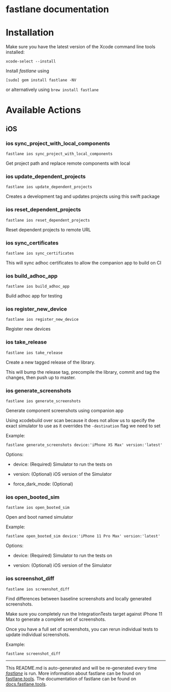 fastlane documentation
================
# Installation

Make sure you have the latest version of the Xcode command line tools installed:

```
xcode-select --install
```

Install _fastlane_ using
```
[sudo] gem install fastlane -NV
```
or alternatively using `brew install fastlane`

# Available Actions
## iOS
### ios sync_project_with_local_components
```
fastlane ios sync_project_with_local_components
```
Get project path and replace remote components with local
### ios update_dependent_projects
```
fastlane ios update_dependent_projects
```
Creates a development tag and updates projects using this swift package
### ios reset_dependent_projects
```
fastlane ios reset_dependent_projects
```
Reset dependent projects to remote URL
### ios sync_certificates
```
fastlane ios sync_certificates
```
This will sync adhoc certificates to allow the companion app to build on CI
### ios build_adhoc_app
```
fastlane ios build_adhoc_app
```
Build adhoc app for testing
### ios register_new_device
```
fastlane ios register_new_device
```
Register new devices
### ios take_release
```
fastlane ios take_release
```
Create a new tagged release of the library.

This will bump the release tag, precompile the library, commit and tag the changes, then push up to master.
### ios generate_screenshots
```
fastlane ios generate_screenshots
```
Generate component screenshots using companion app

Using xcodebuild over scan because it does not allow us to specify the exact simulator to use as it overrides the `-destination` flag we need to set

Example:

 `fastlane generate_screenshots device:'iPhone XS Max' version:'latest'`

Options:

 - device: (Required) Simulator to run the tests on

 - version: (Optional) iOS version of the Simulator

 - force_dark_mode: (Optional)
### ios open_booted_sim
```
fastlane ios open_booted_sim
```
Open and boot named simulator

Example:

`fastlane open_booted_sim device:'iPhone 11 Pro Max' version:'latest'`

Options:

 - device: (Required) Simulator to run the tests on

 - version: (Optional) iOS version of the Simulator
### ios screenshot_diff
```
fastlane ios screenshot_diff
```
Find differences between baseline screenshots and locally generated screenshots.

Make sure you completely run the IntegrationTests target against iPhone 11 Max to generate a complete set of screenshots.

Once you have a full set of screenshots, you can rerun individual tests to update individual screenshots.

Example:

 `fastlane screenshot_diff`

----

This README.md is auto-generated and will be re-generated every time [_fastlane_](https://fastlane.tools) is run.
More information about fastlane can be found on [fastlane.tools](https://fastlane.tools).
The documentation of fastlane can be found on [docs.fastlane.tools](https://docs.fastlane.tools).
